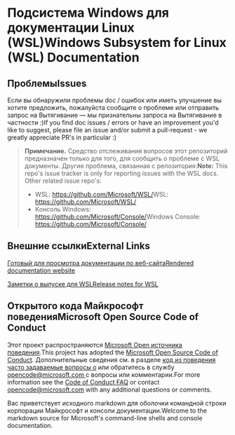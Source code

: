 # <a name="windows-subsystem-for-linux-wsl-documentation"></a><span data-ttu-id="07da0-101">Подсистема Windows для документации Linux (WSL)</span><span class="sxs-lookup"><span data-stu-id="07da0-101">Windows Subsystem for Linux (WSL) Documentation</span></span>

## <a name="issues"></a><span data-ttu-id="07da0-102">Проблемы</span><span class="sxs-lookup"><span data-stu-id="07da0-102">Issues</span></span>
<span data-ttu-id="07da0-103">Если вы обнаружили проблемы doc / ошибок или иметь улучшение вы хотите предложить, пожалуйста сообщите о проблеме или отправить запрос на Вытягивание — мы признательны запроса на Вытягивание в частности :)</span><span class="sxs-lookup"><span data-stu-id="07da0-103">If you find doc issues / errors or have an improvement you'd like to suggest, please file an issue and/or submit a pull-request - we greatly appreciate PR's in particular :)</span></span>

> <span data-ttu-id="07da0-104">**Примечание.** Средство отслеживания вопросов этот репозиторий предназначен только для того, для сообщить о проблеме с WSL документы. Другие проблема, связанная с репозитория:</span><span class="sxs-lookup"><span data-stu-id="07da0-104">**Note:** This repo's issue tracker is only for reporting issues with the WSL docs. Other related issue repo's:</span></span>
> * <span data-ttu-id="07da0-105">WSL: https://github.com/Microsoft/WSL/</span><span class="sxs-lookup"><span data-stu-id="07da0-105">WSL: https://github.com/Microsoft/WSL/</span></span>
> * <span data-ttu-id="07da0-106">Консоль Windows: https://github.com/Microsoft/Console/</span><span class="sxs-lookup"><span data-stu-id="07da0-106">Windows Console: https://github.com/Microsoft/Console/</span></span>

## <a name="external-links"></a><span data-ttu-id="07da0-107">Внешние ссылки</span><span class="sxs-lookup"><span data-stu-id="07da0-107">External Links</span></span>

[<span data-ttu-id="07da0-108">Готовый для просмотра документации по веб-сайта</span><span class="sxs-lookup"><span data-stu-id="07da0-108">Rendered documentation website</span></span>](https://docs.microsoft.com/windows/wsl/) 

[<span data-ttu-id="07da0-109">Заметки о выпуске для WSL</span><span class="sxs-lookup"><span data-stu-id="07da0-109">Release notes for WSL</span></span>](https://docs.microsoft.com/en-us/windows/wsl/release-notes)

## <a name="microsoft-open-source-code-of-conduct"></a><span data-ttu-id="07da0-110">Открытого кода Майкрософт поведения</span><span class="sxs-lookup"><span data-stu-id="07da0-110">Microsoft Open Source Code of Conduct</span></span>

<span data-ttu-id="07da0-111">Этот проект распространяются [Microsoft Open источника поведения](https://opensource.microsoft.com/codeofconduct/).</span><span class="sxs-lookup"><span data-stu-id="07da0-111">This project has adopted the [Microsoft Open Source Code of Conduct](https://opensource.microsoft.com/codeofconduct/).</span></span>
<span data-ttu-id="07da0-112">Дополнительные сведения см. в разделе [код из поведения часто задаваемые вопросы о](https://opensource.microsoft.com/codeofconduct/faq/) или обратитесь в службу [ opencode@microsoft.com ](mailto:opencode@microsoft.com) с вопросы или комментарии.</span><span class="sxs-lookup"><span data-stu-id="07da0-112">For more information see the [Code of Conduct FAQ](https://opensource.microsoft.com/codeofconduct/faq/) or contact [opencode@microsoft.com](mailto:opencode@microsoft.com) with any additional questions or comments.</span></span>

<span data-ttu-id="07da0-113">Вас приветствует исходного markdown для оболочки командной строки корпорации Майкрософт и консоли документации.</span><span class="sxs-lookup"><span data-stu-id="07da0-113">Welcome to the markdown source for Microsoft's command-line shells and console documentation.</span></span>

